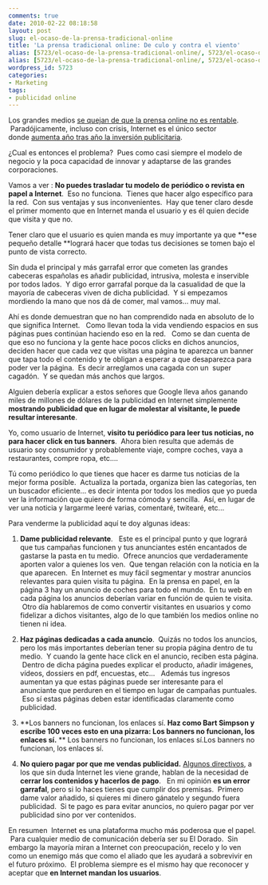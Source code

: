 ```yaml
---
comments: true
date: 2010-02-22 08:18:58
layout: post
slug: el-ocaso-de-la-prensa-tradicional-online
title: 'La prensa tradicional online: De culo y contra el viento'
alias: [5723/el-ocaso-de-la-prensa-tradicional-online/, 5723/el-ocaso-de-la-prensa-tradicional-online]
alias: [5723/el-ocaso-de-la-prensa-tradicional-online/, 5723/el-ocaso-de-la-prensa-tradicional-online]
wordpress_id: 5723
categories:
- Marketing
tags:
- publicidad online
---
```


Los grandes medios [se quejan de que la prensa online no es rentable](http://www.publico.es/especiales/libre/242891/murdoch/avanza/cobrara/periodicos/online).  Paradójicamente, incluso con crisis, Internet es el único sector donde [aumenta año tras año la inversión publicitaria](http://marketingyconsumo.com/tag/prevision-de-la-publicidad-online).

¿Cual es entonces el problema?  Pues como casi siempre el modelo de negocio y la poca capacidad de innovar y adaptarse de las grandes corporaciones.

Vamos a ver : **No puedes trasladar tu modelo de periódico o revista en papel a Internet**.  Eso no funciona.  Tienes que hacer algo específico para la red.  Con sus ventajas y sus inconvenientes.  Hay que tener claro desde el primer momento que en Internet manda el usuario y es él quien decide que visita y que no.

Tener claro que el usuario es quien manda es muy importante ya que **ese pequeño detalle **logrará hacer que todas tus decisiones se tomen bajo el punto de vista correcto.

Sin duda el principal y más garrafal error que cometen las grandes cabeceras españolas es añadir publicidad, intrusiva, molesta e inservible por todos lados.  Y digo error garrafal porque da la casualidad de que la mayoría de cabeceras viven de dicha publicidad.  Y si empezamos mordiendo la mano que nos dá de comer, mal vamos... muy mal.

Ahí es donde demuestran que no han comprendido nada en absoluto de lo que significa Internet.   Como llevan toda la vida vendiendo espacios en sus páginas pues continúan haciendo eso en la red.   Como se dan cuenta de que eso no funciona y la gente hace pocos clicks en dichos anuncios, deciden hacer que cada vez que visitas una página te aparezca un banner que tapa todo el contenido y te obligan a esperar a que desaparezca para poder ver la página.  Es decir arreglamos una cagada con un  super cagadón.  Y se quedan más anchos que largos.

Alguien debería explicar a estos señores que Google lleva años ganando miles de millones de dólares de la publicidad en Internet simplemente **mostrando publicidad que en lugar de molestar al visitante, le puede resultar interesante**.

Yo, como usuario de Internet, **visito tu periódico para leer tus noticias, no para hacer click en tus banners**.  Ahora bien resulta que además de usuario soy consumidor y probablemente viaje, compre coches, vaya a restaurantes, compre ropa, etc....

Tú como periódico lo que tienes que hacer es darme tus noticias de la mejor forma posible.  Actualiza la portada, organiza bien las categorías, ten un buscador eficiente... es decir intenta por todos los medios que yo pueda ver la información que quiero de forma cómoda y sencilla.  Así, en lugar de ver una noticia y largarme leeré varias, comentaré, twitearé, etc...

Para venderme la publicidad aquí te doy algunas ideas:



	
  1. **Dame publicidad relevante**.   Este es el principal punto y que logrará que tus campañas funcionen y tus anunciantes estén encantados de gastarse la pasta en tu medio.  Ofrece anuncios que verdaderamente aporten valor a quienes los ven.  Que tengan relación con la noticia en la que aparecen.  En Internet es muy fácil segmentar y mostrar anuncios relevantes para quien visita tu página.  En la prensa en papel, en la página 3 hay un anuncio de coches para todo el mundo.  En tu web en cada página los anuncios deberían variar en función de quien te visita.  Otro día hablaremos de como convertir visitantes en usuarios y como fidelizar a dichos visitantes, algo de lo que también los medios online no tienen ni idea.

	
  2. **Haz páginas dedicadas a cada anuncio**.  Quizás no todos los anuncios, pero los más importantes deberían tener su propia página dentro de tu medio.  Y cuando la gente hace click en el anuncio, reciben esta página.  Dentro de dicha página puedes explicar el producto, añadir imágenes, vídeos, dossiers en pdf, encuestas, etc...   Además tus ingresos aumentan ya que estas páginas puede ser interesante para el anunciante que perduren en el tiempo en lugar de campañas puntuales.  Eso sí estas páginas deben estar identificadas claramente como publicidad.

	
  3. **Los banners no funcionan, los enlaces sí. **Haz como Bart Simpson y escribe 100 veces esto en una pizarra: Los banners no funcionan, los enlaces sí.** ** Los banners no funcionan, los enlaces sí.Los banners no funcionan, los enlaces sí.

	
  4. **No quiero pagar por que me vendas publicidad.** [Algunos directivos](http://www.233grados.com/blog/2009/08/murdoch-pago-.html), a los que sin duda Internet les viene grande, hablan de la necesidad de **cerrar los contenidos y hacerlos de pago**.   En mi opinión **es un error garrafal**, pero si lo haces tienes que cumplir dos premisas.  Primero dame valor añadido, si quieres mi dinero gánatelo y segundo fuera publicidad.  Si te pago es para evitar anuncios, no quiero pagar por ver publicidad sino por ver contenidos.


En resumen  Internet es una plataforma mucho más poderosa que el papel.  Para cualquier medio de comunicación debería ser su El Dorado.  Sin embargo la mayoría miran a Internet con preocupación, recelo y lo ven como un enemigo más que como el aliado que les ayudará a sobrevivir en el futuro próximo.  El problema siempre es el mismo hay que reconocer y aceptar que **en Internet mandan los usuarios**.
